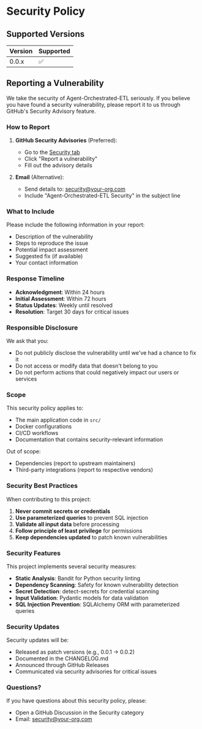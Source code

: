 # Security Policy

## Supported Versions

| Version | Supported          |
| ------- | ------------------ |
| 0.0.x   | :white_check_mark: |

## Reporting a Vulnerability

We take the security of Agent-Orchestrated-ETL seriously. If you believe you have found a security vulnerability, please report it to us through GitHub's Security Advisory feature.

### How to Report

1. **GitHub Security Advisories** (Preferred):
   - Go to the [Security tab](https://github.com/your-org/agent-orchestrated-etl/security/advisories)
   - Click "Report a vulnerability"
   - Fill out the advisory details

2. **Email** (Alternative):
   - Send details to: security@your-org.com
   - Include "Agent-Orchestrated-ETL Security" in the subject line

### What to Include

Please include the following information in your report:

- Description of the vulnerability
- Steps to reproduce the issue
- Potential impact assessment
- Suggested fix (if available)
- Your contact information

### Response Timeline

- **Acknowledgment**: Within 24 hours
- **Initial Assessment**: Within 72 hours
- **Status Updates**: Weekly until resolved
- **Resolution**: Target 30 days for critical issues

### Responsible Disclosure

We ask that you:

- Do not publicly disclose the vulnerability until we've had a chance to fix it
- Do not access or modify data that doesn't belong to you
- Do not perform actions that could negatively impact our users or services

### Scope

This security policy applies to:

- The main application code in `src/`
- Docker configurations
- CI/CD workflows
- Documentation that contains security-relevant information

Out of scope:
- Dependencies (report to upstream maintainers)
- Third-party integrations (report to respective vendors)

### Security Best Practices

When contributing to this project:

1. **Never commit secrets or credentials**
2. **Use parameterized queries** to prevent SQL injection
3. **Validate all input data** before processing
4. **Follow principle of least privilege** for permissions
5. **Keep dependencies updated** to patch known vulnerabilities

### Security Features

This project implements several security measures:

- **Static Analysis**: Bandit for Python security linting
- **Dependency Scanning**: Safety for known vulnerability detection  
- **Secret Detection**: detect-secrets for credential scanning
- **Input Validation**: Pydantic models for data validation
- **SQL Injection Prevention**: SQLAlchemy ORM with parameterized queries

### Security Updates

Security updates will be:

- Released as patch versions (e.g., 0.0.1 → 0.0.2)
- Documented in the CHANGELOG.md
- Announced through GitHub Releases
- Communicated via security advisories for critical issues

### Questions?

If you have questions about this security policy, please:

- Open a GitHub Discussion in the Security category
- Email: security@your-org.com